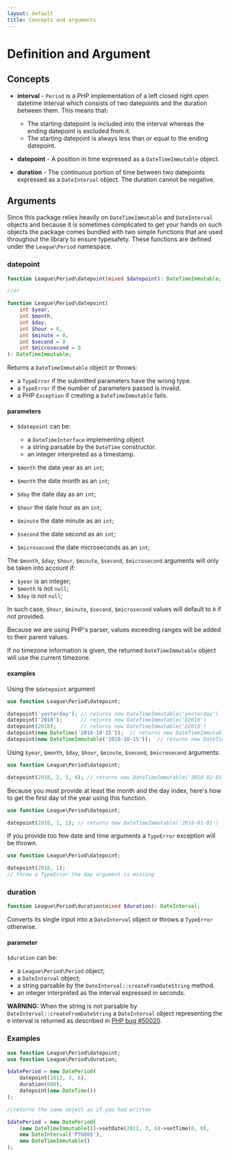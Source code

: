 ```yaml
---
layout: default
title: Concepts and arguments
---
```


# Definition and Argument

## Concepts

- **interval** - `Period` is a PHP implementation of a left closed right open datetime interval which consists of two datepoints and the duration between them. This means that:

    - The starting datepoint is included into the interval whereas the ending datepoint is excluded from it.
    - The starting datepoint is always less than or equal to the ending datepoint.

- **datepoint** - A position in time expressed as a `DateTimeImmutable` object.

- **duration** - The continuous portion of time between two datepoints expressed as a `DateInterval` object. The duration cannot be negative.

## Arguments

Since this package relies heavily on `DateTimeImmutable` and `DateInterval` objects and because it is sometimes complicated to get your hands on such objects the package comes bundled with two simple functions that are used throughout the library to ensure typesafety. These functions are defined under the `League\Period` namespace.

### datepoint

~~~php
function League\Period\datepoint(mixed $datepoint): DateTimeImmutable;

//or

function League\Period\datepoint(
    int $year,
    int $month,
    int $day,
    int $hour = 0,
    int $minute = 0,
    int $second = 0
    int $microsecond = 0
): DateTimeImmutable;
~~~

Returns a `DateTimeImmutable` object or throws:

- a `TypeError` if the submitted parameters have the wrong type.
- a `TypeError` if the number of parameters passed is invalid.
- a PHP `Exception` if creating a `DateTimeImmutable` fails.

#### parameters

- `$datepoint` can be:
    - a `DateTimeInterface` implementing object
    - a string parsable by the `DateTime` constructor.
    - an integer interpreted as a timestamp.

- `$month` the date year as an `int`;
- `$month` the date month as an `int`;
- `$day` the date day as an `int`;
- `$hour` the date hour as an `int`;
- `$minute` the date minute as an `int`;
- `$second` the date second as an `int`;
- `$microsecond` the date microseconds as an `int`;

The `$month`, `$day`, `$hour`, `$minute`, `$second`, `$microsecond` arguments will only be taken into account if:

- `$year` is an integer;
- `$month` is not `null`;
- `$day` is not `null`;

In such case, `$hour`, `$minute`, `$second`, `$microsecond` values will default to `0` if not provided.

<p class="message-info">Because we are using PHP's parser, values exceeding ranges will be added to their parent values.</p>

<p class="message-info">If no timezone information is given, the returned <code>DateTimeImmutable</code> object will use the current timezone.</p>

#### examples

Using the `$datepoint` argument

~~~php
use function League\Period\datepoint;

datepoint('yesterday'); // returns new DateTimeImmutable('yesterday')
datepoint('2018');      // returns new DateTimeImmutable('@2018')
datepoint(2018);        // returns new DateTimeImmutable('@2018')
datepoint(new DateTime('2018-10-15'));  // returns new DateTimeImmutable('2018-10-15')
datepoint(new DateTimeImmutable('2018-10-15'));  // returns new DateTimeImmutable('2018-10-15')
~~~

Using `$year`, `$month`, `$day`, `$hour`, `$minute`, `$second`, `$microsecond` arguments:

~~~php
use function League\Period\datepoint;

datepoint(2018, 2, 1, 4); // returns new DateTimeImmutable('2018-02-01 04:00:00')
~~~

Because you must provide at least the month and the day index, here's how to get the first day of the year using this function.

~~~php
use function League\Period\datepoint;

datepoint(2018, 1, 1); // returns new DateTimeImmutable('2018-01-01')
~~~

<p class="message-warning">If you provide too few date and time arguments a <code>TypeError</code> exception will be thrown.</p>

~~~php
use function League\Period\datepoint;

datepoint(2018, 1);
// throw a TypeError the day argument is missing
~~~

### duration

~~~php
function League\Period\duration(mixed $duration): DateInterval;
~~~

Converts its single input into a `DateInterval` object or throws a `TypeError` otherwise.

#### parameter

`$duration` can be:

- a `League\Period\Period` object;
- a `DateInterval` object;
- a string parsable by the `DateInterval::createFromDateString` method.
- an integer interpreted as the interval expressed in seconds.

<p class="message-warning"><strong>WARNING:</strong> When the string is not parsable by <code>DateInterval::createFromDateString</code> a <code>DateInterval</code> object representing the <code>0</code> interval is returned as described in <a href="https://bugs.php.net/bug.php?id=50020">PHP bug #50020</a>.</p>

### Examples

~~~php
use function League\Period\datepoint;
use function League\Period\duration;

$datePeriod = new DatePeriod(
    datepoint(2012, 3, 6),
    duration(600),
    datepoint(new DateTime())
);

//returns the same object as if you had written

$datePeriod = new DatePeriod(
    (new DateTimeImmutable())->setDate(2012, 3, 6)->setTime(0, 0),
    new DateInterval('PT600S'),
    new DateTimeImmutable()
);
~~~